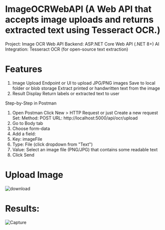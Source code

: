 # ImageOCRWebAPI (A Web API that accepts image uploads and returns extracted text using Tesseract OCR.)
Project: Image OCR Web API 
Backend: ASP.NET Core Web API (.NET 8+)
AI Integration:
Tesseract OCR (for open-source text extraction)

# Features
1. Image Upload
Endpoint or UI to upload JPG/PNG images
Save to local folder or blob storage
Extract printed or handwritten text from the image
2. Result Display
Return labels or extracted text to user

Step-by-Step in Postman
1. Open Postman
Click New > HTTP Request or just Create a new request
Set:
Method: POST
URL: http://localhost:5000/api/ocr/upload
2. Go to Body tab
3. Choose form-data
4. Add a field:
5. Key: imageFile 
6. Type: File (click dropdown from "Text")
7. Value: Select an image file (PNG/JPG) that contains some readable text
8. Click Send

# Upload Image
![download](https://github.com/user-attachments/assets/fd7044fe-6ca0-4e42-a4a1-ec52c989bbef)

# Results:
![Capture](https://github.com/user-attachments/assets/5c0cccbf-ff54-4989-9884-32445bcd0c8f)

